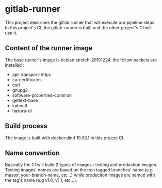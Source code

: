 # gitlab-runner

This project describes the gitlab runner that will execute our pipeline steps.
In this project's CI, the gitlab-runner is built and the other project's CI will use it.

## Content of the runner image

The base runner's image is debian:stretch-20191224, the follow packets are installed :

* apt-transport-https
* ca-certificates
* curl
* gnupg2
* software-properties-common
* gettext-base
* kubectl
* hasura-cli

## Build process

The image is built with docker:dind 19.03.1 in this project CI.

## Name convention

Basically the CI will build 2 types of images : testing and production images.
Testing images' names are based on the non tagged branches' name (e.g master, your-branch-name, etc...) while production images are named with the tag's name (e.g v1.0, v1.1, etc...).
